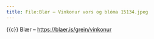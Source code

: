 ```yaml
---
title: File:Blær – Vinkonur vors og blóma 15134.jpeg
---
```


{{c}} Blær – https://blaer.is/grein/vinkonur